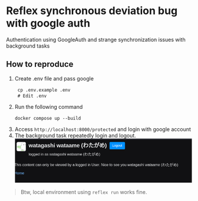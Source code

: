# Reflex synchronous deviation bug with google auth

Authentication using GoogleAuth and strange synchronization issues with background tasks

## How to reproduce

1. Create .env file and pass google
   ```shell
    cp .env.example .env
    # Edit .env
    ```
2. Run the following command
   ```shell
   docker compose up --build
   ```
3. Access `http://localhost:8000/protected` and login with google account
4. The background task repeatedly login and logout.
   ![](./doc/bug.gif)

> Btw, local environment using `reflex run` works fine.